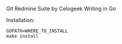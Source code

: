 Git Redmine Suite by Celogeek
Writing in Go

Installation:
  
```
GOPATH=WHERE_TO_INSTALL
make install
```
